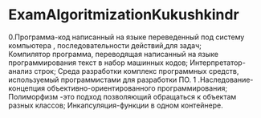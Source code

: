 # ExamAlgoritmizationKukushkindr
0.Программа-код написанный на  языке переведенный под систему компьютера , последовательности действий,для задач; Компилятор программа, переводящая написанный на языке программирования текст в набор машинных кодов; Интерпретатор-анализ строк; Среда разработки комплекс программных средств, используемый программистами для разработки ПО.
1 .Наследование-концепция объективно-ориентированного программирования; Полиморфизм -это подход позволяющий обращаться к объектам разных классов; Инкапсуляция-функции в одном контейнере.
